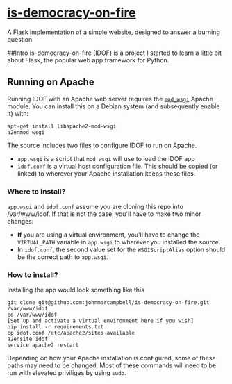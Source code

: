# [is-democracy-on-fire](http://www.isdemocracyonfire.com)
A Flask implementation of a simple website, designed to answer a burning question

##Intro
is-democracy-on-fire (IDOF) is a project I started to learn a little bit about Flask, the popular web app framework for Python.

## Running on Apache
Running IDOF with an Apache web server requires the [`mod_wsgi`](https://modwsgi.readthedocs.io/en/develop/) Apache module. You can install this on a Debian system (and subsequently enable it) with:

```shell
apt-get install libapache2-mod-wsgi
a2enmod wsgi
```

The source includes two files to configure IDOF to run on Apache. 
* `app.wsgi` is a script that `mod_wsgi` will use to load the IDOF app
* `idof.conf` is a virtual host configuration file. This should be copied (or linked) to wherever your Apache installation keeps these files.

### Where to install?
`app.wsgi` and `idof.conf` assume you are cloning this repo into /var/www/idof. If that is not the case, you'll have to make two minor changes:
* **If** you are using a virtual environment, you'll have to change the `VIRTUAL_PATH` variable in `app.wsgi` to wherever you installed the source.
* In `idof.conf`, the second value set for the `WSGIScriptAlias` option should be the correct path to `app.wsgi`.

### How to install?
Installing the app would look something like this

```shell
git clone git@github.com:johnmarcampbell/is-democracy-on-fire.git /var/www/idof
cd /var/www/idof
[Set up and activate a virtual environment here if you wish]
pip install -r requirements.txt
cp idof.conf /etc/apache2/sites-available
a2ensite idof
service apache2 restart
```

Depending on how your Apache installation is configured, some of these paths may need to be changed. Most of these commands will need to be run with elevated priviliges by using `sudo`.
